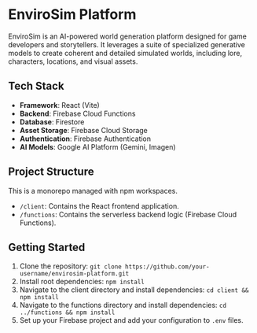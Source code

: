 # EnviroSim Platform

EnviroSim is an AI-powered world generation platform designed for game developers and storytellers. It leverages a suite of specialized generative models to create coherent and detailed simulated worlds, including lore, characters, locations, and visual assets.

## Tech Stack

- **Framework**: React (Vite)
- **Backend**: Firebase Cloud Functions
- **Database**: Firestore
- **Asset Storage**: Firebase Cloud Storage
- **Authentication**: Firebase Authentication
- **AI Models**: Google AI Platform (Gemini, Imagen)

## Project Structure

This is a monorepo managed with npm workspaces.

- `/client`: Contains the React frontend application.
- `/functions`: Contains the serverless backend logic (Firebase Cloud Functions).

## Getting Started

1.  Clone the repository: `git clone https://github.com/your-username/envirosim-platform.git`
2.  Install root dependencies: `npm install`
3.  Navigate to the client directory and install dependencies: `cd client && npm install`
4.  Navigate to the functions directory and install dependencies: `cd ../functions && npm install`
5.  Set up your Firebase project and add your configuration to `.env` files.
